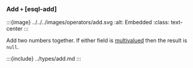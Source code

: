 ### Add `+` [esql-add]

:::{image} ../../../images/operators/add.svg
:alt: Embedded
:class: text-center
:::

Add two numbers together. If either field is [multivalued](/reference/query-languages/esql/esql-multivalued-fields.md) then the result is `null`.



:::{include} ../types/add.md
:::
